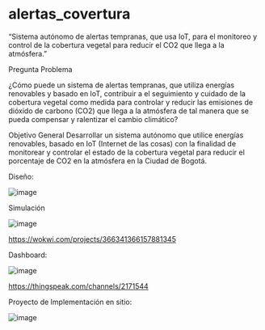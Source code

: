 # alertas_covertura

“Sistema autónomo de alertas tempranas, que usa IoT, para el monitoreo y control de la cobertura vegetal para reducir el  CO2 que llega a la atmósfera.”

Pregunta Problema

¿Cómo puede un sistema de alertas tempranas, que utiliza energías renovables y basado en IoT, contribuir a el seguimiento y cuidado de la cobertura vegetal como medida para controlar y reducir las emisiones de dióxido de carbono (CO2) que llega a la atmósfera de tal manera que se pueda compensar y ralentizar el cambio climático?

Objetivo General
Desarrollar un sistema autónomo que utilice energías renovables, basado en IoT (Internet de las cosas) con la finalidad de monitorear y controlar el estado de la cobertura vegetal para reducir el porcentaje de CO2 en la atmósfera en la Ciudad de Bogotá. 


Diseño:

![image](https://github.com/hapena/alertas_covertura/assets/71275875/6fc332e6-f5a3-498f-9011-f616885e69ae)


Simulación

![image](https://github.com/hapena/alertas_covertura/assets/71275875/7cba5a2f-3537-47bd-8573-8a8060fb9b1f)

https://wokwi.com/projects/366341366157881345

Dashboard:

![image](https://github.com/hapena/alertas_covertura/assets/71275875/3107a6da-51be-4eb9-8e7f-47d29969f5d6)


https://thingspeak.com/channels/2171544


Proyecto de Implementación en sitio:

![image](https://github.com/hapena/alertas_covertura/assets/71275875/5548167e-e044-440a-8ca8-90cd68a99ebf)


